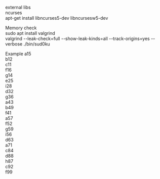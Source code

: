 external libs     
ncurses       
apt-get install libncurses5-dev libncursesw5-dev       
      
Memory check      
sudo apt install valgrind        
valgrind --leak-check=full --show-leak-kinds=all --track-origins=yes --verbose ./bin/sud0ku        
      
      
Example
a15     
b12    
c11    
f16    
g14     
e25    
i28    
d32    
g36     
a43    
b49    
f41    
a57    
f52     
g59     
i56     
d63    
a71    
c84     
d88    
h87    
c92    
f99    
